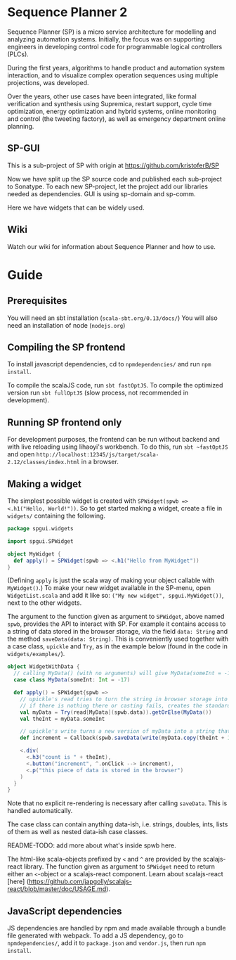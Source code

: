 # Sequence Planner 2
Sequence Planner (SP) is a micro service architecture for modelling and analyzing automation systems. Initially, the focus was on supporting engineers in developing control code for programmable logical controllers (PLCs). 

During the first years, algorithms to handle product and automation system interaction, and to visualize complex operation sequences using multiple projections, was developed. 

Over the years, other use cases have been integrated, like formal verification and synthesis using Supremica, restart support, cycle time optimization, energy optimization and hybrid systems, online monitoring and control (the tweeting factory), as well as emergency department online planning.

## SP-GUI
This is a sub-project of SP with origin at https://github.com/kristoferB/SP

Now we have split up the SP source code and published each sub-project to Sonatype. To each new SP-project, let the project add our libraries needed as dependencies. GUI is using sp-domain and sp-comm.

Here we have widgets that can be widely used.

## Wiki
Watch our wiki for information about Sequence Planner and how to use.

# Guide #

## Prerequisites ##
You will need an sbt installation  (`scala-sbt.org/0.13/docs/`) 
You will also need an installation of node (`nodejs.org`) 

## Compiling the SP frontend ##
To install javascript dependencies, cd to `npmdependencies/` and run `npm install`.

To compile the scalaJS code, run `sbt fastOptJS`. To compile the optimized version run `sbt fullOptJS` (slow process, not recommended in development).

## Running SP frontend only ##
For development purposes, the frontend can be run without backend and with live reloading using lihaoyi's workbench. To do this, run `sbt ~fastOptJS` and open `http://localhost:12345/js/target/scala-2.12/classes/index.html` in a browser.

## Making a widget ##
The simplest possible widget is created with `SPWidget(spwb => <.h1("Hello, World!"))`. So to get started making a widget, create a file in `widgets/` containing the following.
```scala
package spgui.widgets

import spgui.SPWidget

object MyWidget {
  def apply() = SPWidget(spwb => <.h1("Hello from MyWidget"))
}
```
(Defining `apply` is just the scala way of making your object callable with `MyWidget()`.) To make your new widget available in the SP-menu, open `WidgetList.scala` and add it like so: `("My new widget", spgui.MyWidget())`, next to the other widgets.

The argument to the function given as argument to `SPWidget`, above named `spwb`, provides the API to interact with SP. For example it contains access to a string of data stored in the browser storage, via the field `data: String` and the method `saveData(data: String)`. This is conveniently used together with a case class, `upickle` and `Try`, as in the example below (found in the code in `widgets/examples/`).
```scala
object WidgetWithData {
  // calling MyData() (with no arguments) will give MyData(someInt = -17)
  case class MyData(someInt: Int = -17)

  def apply() = SPWidget{spwb =>
    // upickle's read tries to turn the string in browser storage into a MyData-instance
    // if there is nothing there or casting fails, creates the standard instance instead
    val myData = Try(read[MyData](spwb.data)).getOrElse(MyData())
    val theInt = myData.someInt

    // upickle's write turns a new version of myData into a string that is saved in storage
    def increment = Callback(spwb.saveData(write(myData.copy(theInt + 1))))

    <.div(
      <.h3("count is " + theInt),
      <.button("increment", ^.onClick --> increment),
      <.p("this piece of data is stored in the browser")
    )
  }
}
```
Note that no explicit re-rendering is necessary after calling `saveData`. This is handled automatically.

The case class can contain anything data-ish, i.e. strings, doubles, ints, lists of them as well as nested data-ish case classes.

README-TODO: add more about what's inside spwb here.

The html-like scala-objects prefixed by `<` and `^` are provided by the scalajs-react library. The function given as argument to `SPWidget` need to return either an `<`-object or a scalajs-react component. Learn about scalajs-react [here] (https://github.com/japgolly/scalajs-react/blob/master/doc/USAGE.md).


## JavaScript dependencies ##
JS dependencies are handled by npm and made available through a bundle file generated with webpack. To add a JS dependency, go to `npmdependencies/`, add it to `package.json` and `vendor.js`, then run `npm install`.
